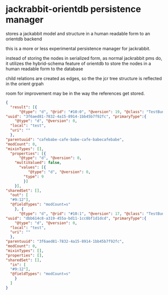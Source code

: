jackrabbit-orientdb persistence manager
=======================================

stores a jackabbit model and structure in a human readable form to an orientdb backend

this is a more or less experimental persistence manager for jackrabbit.

instead of storing the nodes in serialized form, as normal jackrabbit pms do,
it utilizes the hybrid-schema feature of orientdb to store the nodes in a human readable form to the database

child relations are created as edges, so the the jcr tree structure is reflected in the orient grpah

room for improvement may be in the way the references get stored.

```json
{
  "result": [{
      "@type": "d", "@rid": "#10:0", "@version": 19, "@class": "TestBundle",
"uuid": "3f6aed81-7832-4a15-8914-1bb45b7f92fc", "primaryType":{
    "@type": "d", "@version": 0,
  "local": "test",
  "uri": ""
  },
"parentuuid": "cafebabe-cafe-babe-cafe-babecafebabe",
"modCount": 0,
"mixinTypes": [],
  "properties": [{
      "@type": "d", "@version": 0,
    "multiValued": false,
      "values": [{
          "@type": "d", "@version": 0,
        "type": 9
        }]
    }],
"sharedSet": [],
  "out": [
  "#9:12"],
  "@fieldTypes": "modCount=s"
    }, {
      "@type": "d", "@rid": "#10:1", "@version": 17, "@class": "TestBundle",
"uuid": "dbb614c8-a319-455a-bd11-1cc8bf1d1dcd", "primaryType":{
    "@type": "d", "@version": 0,
  "local": "test",
  "uri": ""
  },
"parentuuid": "3f6aed81-7832-4a15-8914-1bb45b7f92fc",
"modCount": 0,
"mixinTypes": [],
"properties": [],
"sharedSet": [],
  "in": [
  "#9:12"],
  "@fieldTypes": "modCount=s"
    }
  ]
}
```
